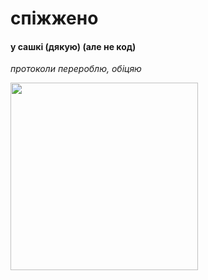 # спіжжено
####  у сашкі (дякую) (але не код)

*протоколи перероблю, обіцяю* 

<img src="https://i.kym-cdn.com/photos/images/original/002/297/378/fd7" width="300" height="300" />
